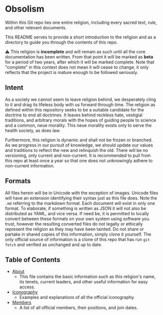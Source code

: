 # Obsolism

Within this Git repo lies one entire religion, including every sacred text, rule, and other relevant documents.

This README serves to provide a short introduction to the religion and as a directory to guide you through the contents of this repo.

:warning: This religion is **incomplete** and will remain as such until all the core documentation has been written. From that point it will be marked as **beta** for a period of two years, after which it will be marked complete.
Note that "complete" in this context does not mean it will cease to change, it only reflects that the project is mature enough to be followed seriously.

## Intent

As a society we cannot seem to leave religion behind, we desperately cling to it and drag its lifeless body with us forward through time. The religion as defined within this repository seeks to be a suitable candidate for
the doctrine to end all doctrines. It leaves behind reckless hate, vestigial traditions, and arbitrary morals with the hopes of guiding people to science and a common, neue morality. This neue morality exists only to serve
the health society, as does law.

Furthermore, this religion is dynamic and shall not be frozen or branched. As we progress in our pursuit of knowledge, we should update our values and traditions to reflect the new and relinquish the old. There will be no
versioning, only current and non-current. It is recommended to pull from this repo at least once a year so that one does not unknowingly adhere to non-current information.

## Formats

All files herein will be in Unicode with the exception of images. Unicode files will have an extension identifying their syntax just as this file does. Note the `.md` referring to the markdown format. Each document
will exist in only one format. To elaborate, if something is written as JSON it will not also be distributed as YAML, and vice versa. If need be, it is permitted to locally convert between these formats on your own system
using software you trust, however the resulting converted files do not legally or ethically represent the religion as they may have been tainted. Do not share or partake in shared copies of this information, simply clone it
yourself. The only official source of information is a clone of this repo that has run `git fetch` and verified as unchanged and up to date.

## Table of Contents

* [About](about.yaml)
    * This file contains the basic information such as this religion's name,
      its tenets, current leaders, and other useful information for easy access.
* [Iconography](icons.md)
    * Examples and explanations of all the official iconography.
* [Members](members.csv)
    * A list of all official members, their positions, and join dates.
